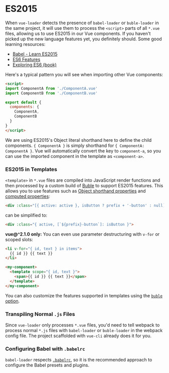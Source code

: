 # ES2015

When `vue-loader` detects the presence of `babel-loader` or `buble-loader` in the same project, it will use them to process the `<script>` parts of all `*.vue` files, allowing us to use ES2015 in our Vue components. If you haven't picked up the new language features yet, you definitely should. Some good learning resources:

- [Babel - Learn ES2015](https://babeljs.io/docs/learn-es2015/)
- [ES6 Features](https://github.com/lukehoban/es6features)
- [Exploring ES6 (book)](https://leanpub.com/exploring-es6)

Here's a typical pattern you will see when importing other Vue components:

``` html
<script>
import ComponentA from './ComponentA.vue'
import ComponentB from './ComponentB.vue'

export default {
  components: {
    ComponentA,
    ComponentB
  }
}
</script>
```

We are using ES2015's Object literal shorthand here to define the child components. `{ ComponentA }` is simply shorthand for `{ ComponentA: ComponentA }`. Vue will automatically convert the key to `component-a`, so you can use the imported component in the template as `<component-a>`.

### ES2015 in Templates

`<template>` in `*.vue` files are compiled into JavaScript render functions and then processed by a custom build of [Buble](https://buble.surge.sh/guide/) to support ES2015 features. This allows you to use features such as [Object shorthand properties](https://buble.surge.sh/guide/#object-shorthand-methods-and-properties-transforms-concisemethodproperty-) and [computed properties](https://buble.surge.sh/guide/#computed-properties-transforms-computedproperty-):

``` html
<div :class="[{ active: active }, isButton ? prefix + '-button' : null]">
```

can be simplified to:

``` html
<div :class="{ active, [`${prefix}-button`]: isButton }">
```

**vue@^2.1.0 only:** You can even use parameter destructuring with `v-for` or scoped slots:

``` html
<li v-for="{ id, text } in items">
  {{ id }} {{ text }}
</li>
```

``` html
<my-component>
  <template scope="{ id, text }">
    <span>{{ id }} {{ text }}</span>
  </template>
</my-component>
```

You can also customize the features supported in templates using the [`buble` option](../options.md#buble).

### Transpiling Normal `.js` Files

Since `vue-loader` only processes `*.vue` files, you'd need to tell webpack to process normal `*.js` files with `babel-loader` or `buble-loader` in the webpack config file. The project scaffolded with `vue-cli` already does it for you.

### Configuring Babel with `.babelrc`

`babel-loader` respects [`.babelrc`](https://babeljs.io/docs/usage/babelrc/), so it is the recommended approach to configure the Babel presets and plugins.
